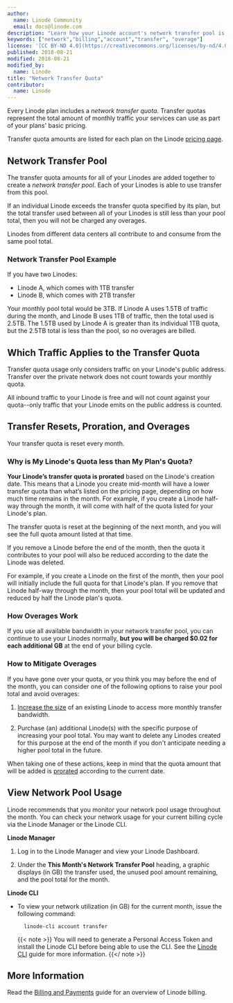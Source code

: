 ```yaml
---
author:
  name: Linode Community
  email: docs@linode.com
description: "Learn how your Linode account's network transfer pool is calculated and billed."
keywords: ["network","billing","account","transfer", "overage"]
license: '[CC BY-ND 4.0](https://creativecommons.org/licenses/by-nd/4.0)'
published: 2018-08-21
modified: 2018-08-21
modified_by:
  name: Linode
title: "Network Transfer Quota"
contributor:
  name: Linode
---
```


Every Linode plan includes a *network transfer quota*. Transfer quotas represent the total amount of monthly traffic your services can use as part of your plans' basic pricing.

Transfer quota amounts are listed for each plan on the Linode [pricing page](https://www.linode.com/pricing).

## Network Transfer Pool

The transfer quota amounts for all of your Linodes are added together to create a *network transfer pool*. Each of your Linodes is able to use transfer from this pool.

If an individual Linode exceeds the transfer quota specified by its plan, but the total transfer used between all of your Linodes is still less than your pool total, then you will not be charged any overages.

Linodes from different data centers all contribute to and consume from the same pool total.

### Network Transfer Pool Example

If you have two Linodes:

- Linode A, which comes with 1TB transfer
- Linode B, which comes with 2TB transfer

Your monthly pool total would be 3TB. If Linode A uses 1.5TB of traffic during the month, and Linode B uses 1TB of traffic, then the total used is 2.5TB. The 1.5TB used by Linode A is greater than its individual 1TB quota, but the 2.5TB total is less than the pool, so no overages are billed.

## Which Traffic Applies to the Transfer Quota

Transfer quota usage only considers traffic on your Linode's public address. Transfer over the private network does not count towards your monthly quota.

All inbound traffic to your Linode is free and will not count against your quota--only traffic that your Linode emits on the public address is counted.

## Transfer Resets, Proration, and Overages

Your transfer quota is reset every month.

### Why is My Linode's Quota less than My Plan's Quota?

**Your Linode’s transfer quota is prorated** based on the Linode's creation date. This means that a Linode you create mid-month will have a lower transfer quota than what’s listed on the pricing page, depending on how much time remains in the month. For example, if you create a Linode half-way through the month, it will come with half of the quota listed for your Linode's plan.

The transfer quota is reset at the beginning of the next month, and you will see the full quota amount listed at that time.

If you remove a Linode before the end of the month, then the quota it contributes to your pool will also be reduced according to the date the Linode was deleted.

For example, if you create a Linode on the first of the month, then your pool will initially include the full quota for that Linode's plan. If you remove that Linode half-way through the month, then your pool total will be updated and reduced by half the Linode plan's quota.

### How Overages Work

If you use all available bandwidth in your network transfer pool, you can continue to use your Linodes normally, **but you will be charged $0.02 for each additional GB** at the end of your billing cycle.

### How to Mitigate Overages

If you have gone over your quota, or you think you may before the end of the month, you can consider one of the following options to raise your pool total and avoid overages:

1. [Increase the size](/docs/platform/disk-images/resizing-a-linode/) of an existing Linode to access more monthly transfer bandwidth.

1. Purchase (an) additional Linode(s) with the specific purpose of increasing your pool total. You may want to delete any Linodes created for this purpose at the end of the month if you don't anticipate needing a higher pool total in the future.

When taking one of these actions, keep in mind that the quota amount that will be added is [prorated](#why-is-my-linode-s-quota-less-than-my-plan-s-quota) according to the current date.

## View Network Pool Usage

Linode recommends that you monitor your network pool usage throughout the month. You can check your network usage for your current billing cycle via the Linode Manager or the Linode CLI.

**Linode Manager**

1. Log in to the Linode Manager and view your Linode Dashboard.

1. Under the **This Month's Network Transfer Pool** heading, a graphic displays (in GB) the transfer used, the unused pool amount remaining, and the pool total for the month.

**Linode CLI**

- To view your network utilization (in GB) for the current month, issue the following command:

        linode-cli account transfer

    {{< note >}}
You will need to generate a Personal Access Token and install the Linode CLI before being able to use the CLI. See the [Linode CLI](/docs/platform/api/using-the-linode-cli/) guide for more information.
{{</ note >}}

## More Information

Read the [Billing and Payments](/docs/platform/billing-and-support/billing-and-payments/) guide for an overview of Linode billing.
